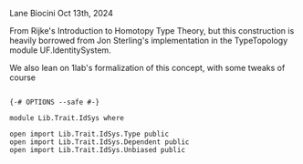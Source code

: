 Lane Biocini
Oct 13th, 2024

From Rijke's Introduction to Homotopy Type Theory, but this construction is
heavily borrowed from Jon Sterling's implementation in the TypeTopology module
UF.IdentitySystem.

We also lean on 1lab's formalization of this concept, with some tweaks of course

```

{-# OPTIONS --safe #-}

module Lib.Trait.IdSys where

open import Lib.Trait.IdSys.Type public
open import Lib.Trait.IdSys.Dependent public
open import Lib.Trait.IdSys.Unbiased public
